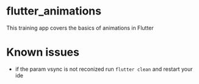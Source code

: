# flutter_animations

This training app covers the basics of animations in Flutter

# Known issues

- if the param vsync is not reconized run
``flutter clean``
and restart your ide